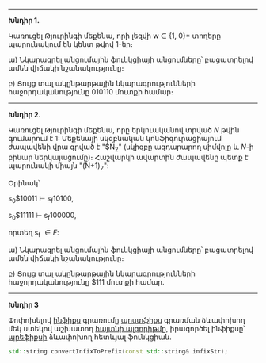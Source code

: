 ___

__Խնդիր 1.__

Կառուցել Թյուրինգի մեքենա, որի լեզվի w ∈ {1, 0}* տողերը պարունակում են կենտ թվով 1-եր։

ա) Նկարագրել անցումային ֆունկցիայի անցումները՝ բացատրելով ամեն վիճակի նշանակությունը։

բ) Ցույց տալ ակընթարթային նկարագրությունների հաջորդականությունը 010110 մուտքի համար։

---

__Խնդիր 2.__

Կառուցել Թյուրինգի մեքենա, որը երկուականով տրված $N$ թվին գումարում է $1$: Մեքենայի սկզբնական կոնֆիգուրացիայում ժապավենի վրա գրված է \"$N<sub>2</sub>\" (սկիզբը ազդարարող սիմվոլը և $N$-ի բինար ներկայացումը)։ Հաշվարկի ավարտին ժապավենը պետք է պարունակի միայն \"(N+1)<sub>2</sub>\":

Օրինակ՝

s<sub>0</sub>$10011 ⊢ s<sub>f</sub>10100,

s<sub>0</sub>$11111 ⊢ s<sub>f</sub>100000,

որտեղ s<sub>f</sub> $∈ F$:

ա) Նկարագրել անցումային ֆունկցիայի անցումները՝ բացատրելով ամեն վիճակի նշանակությունը։

բ) Ցույց տալ ակընթարթային նկարագրությունների հաջորդականությունը $111 մուտքի համար.

---

__Խնդիր 3__

Փոփոխելով [ինֆիքս](https://en.wikipedia.org/wiki/Infix_notation) գրառումը 
[պոստֆիքս](https://en.wikipedia.org/wiki/Reverse_Polish_notation) գրառման
ձևափոխող մեկ ստեկով աշխատող [հայտնի 
ալգորիթմը](https://en.wikipedia.org/wiki/Shunting_yard_algorithm), իրագործել ինֆիքսը՝
 [պրեֆիքսի](https://en.wikipedia.org/wiki/Polish_notation) ձևափոխող հետևյալ ֆունկցիան․

```cpp
std::string convertInfixToPrefix(const std::string& infixStr);
```
